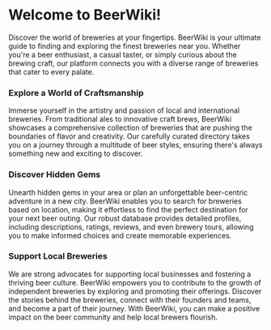 # Welcome to BeerWiki!

Discover the world of breweries at your fingertips. BeerWiki is your ultimate guide to finding and exploring the finest breweries near you. Whether you're a beer enthusiast, a casual taster, or simply curious about the brewing craft, our platform connects you with a diverse range of breweries that cater to every palate.

### Explore a World of Craftsmanship
Immerse yourself in the artistry and passion of local and international breweries. From traditional ales to innovative craft brews, BeerWiki showcases a comprehensive collection of breweries that are pushing the boundaries of flavor and creativity. Our carefully curated directory takes you on a journey through a multitude of beer styles, ensuring there's always something new and exciting to discover.

### Discover Hidden Gems
Unearth hidden gems in your area or plan an unforgettable beer-centric adventure in a new city. BeerWiki enables you to search for breweries based on location, making it effortless to find the perfect destination for your next beer outing. Our robust database provides detailed profiles, including descriptions, ratings, reviews, and even brewery tours, allowing you to make informed choices and create memorable experiences.

### Support Local Breweries
We are strong advocates for supporting local businesses and fostering a thriving beer culture. BeerWiki empowers you to contribute to the growth of independent breweries by exploring and promoting their offerings. Discover the stories behind the breweries, connect with their founders and teams, and become a part of their journey. With BeerWiki, you can make a positive impact on the beer community and help local brewers flourish.
